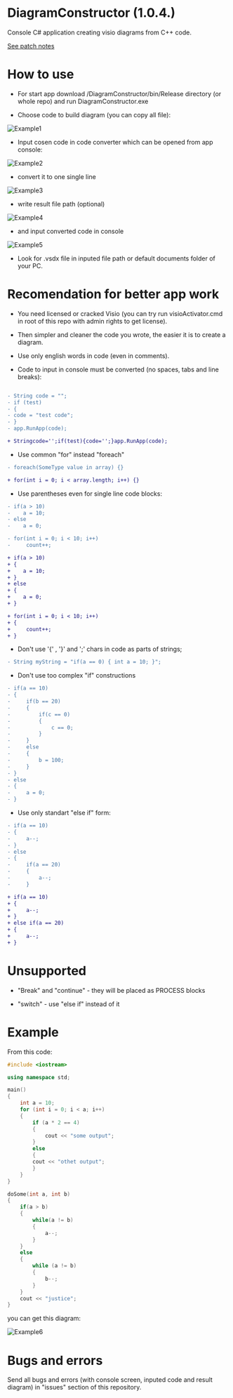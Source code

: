 # DiagramConstructor (1.0.4.)

Console С# application creating visio diagrams from C++ code.

[See patch notes](/PATCH_NOTES.md)

# How to use

* For start app download /DiagramConstructor/bin/Release directory (or whole repo) and run DiagramConstructor.exe 

* Choose code to build diagram (you can copy all file):

![Example1](/examples/Example1.png?raw=true)


* Input cosen code in code converter which can be opened from app console:

![Example2](/examples/Example2.png?raw=true)


* convert it to one single line

![Example3](/examples/Example3.png?raw=true)


* write result file path (optional)

![Example4](/examples/Example4.png?raw=true)


* and input converted code in console

![Example5](/examples/Example5.png?raw=true)


* Look for .vsdx file in inputed file path or default documents folder of your PC.

# Recomendation for better app work

* You need licensed or cracked Visio (you can try run visioActivator.cmd in root of this repo with admin rights to get license).

* Then simpler and cleaner the code you wrote, the easier it is to create a diagram.

* Use only english words in code (even in comments).

* Code to input in console must be converted (no spaces, tabs and line breaks):

``` diff

- String code = "";
- if (test)
- {
- code = "test code";
- }
- app.RunApp(code);

+ Stringcode='';if(test){code='';}app.RunApp(code);
```

* Use common "for" instead "foreach"

``` diff
- foreach(SomeType value in array) {}

+ for(int i = 0; i < array.length; i++) {}
```

* Use parentheses even for single line code blocks:

``` diff
- if(a > 10)
-    a = 10;
- else
-    a = 0;

- for(int i = 0; i < 10; i++) 
-     count++;

+ if(a > 10)
+ {
+    a = 10;
+ }
+ else
+ {
+    a = 0;
+ }

+ for(int i = 0; i < 10; i++)
+ {
+     count++;
+ }
```

* Don't use '{' , '}' and ';' chars in code as parts of strings;

``` diff
- String myString = "if(a == 0) { int a = 10; }"; 
```

* Don't use too complex "if" constructions

``` diff
- if(a == 10) 
- {
-     if(b == 20)
-     {
-         if(c == 0)
-         {
-             c == 0;
-         }
-     }
-     else
-     {
-         b = 100;
-     }
- }
- else 
- {
-     a = 0;
- }
```

* Use only standart "else if" form:

``` diff
- if(a == 10)
- {
-     a--;
- }
- else 
- { 
-     if(a == 20)
-     {
-         a--;
-     }

+ if(a == 10)
+ {
+     a--;
+ }
+ else if(a == 20)
+ {
+     a--;
+ }
```

# Unsupported

* "Break" and "continue" - they will be placed as PROCESS blocks

* "switch" - use "else if" instead of it

# Example

From this code:
``` C++
#include <iostream>

using namespace std;

main()
{
    int a = 10;
    for (int i = 0; i < a; i++)
    {
        if (a * 2 == 4)
        {
            cout << "some output";
        }
        else
        {
        cout << "othet output";
        }
    }
}

doSome(int a, int b)
{
    if(a > b)
    {
        while(a != b)
        {
            a--;
        }
    } 
    else
    {
        while (a != b)
        {
            b--;
        }
    }
    cout << "justice";
}
```

you can get this diagram:

![Example6](/examples/Example6.png?raw=true)

# Bugs and errors

Send all bugs and errors (with console screen, inputed code and result diagram) in "issues" section of this repository.

